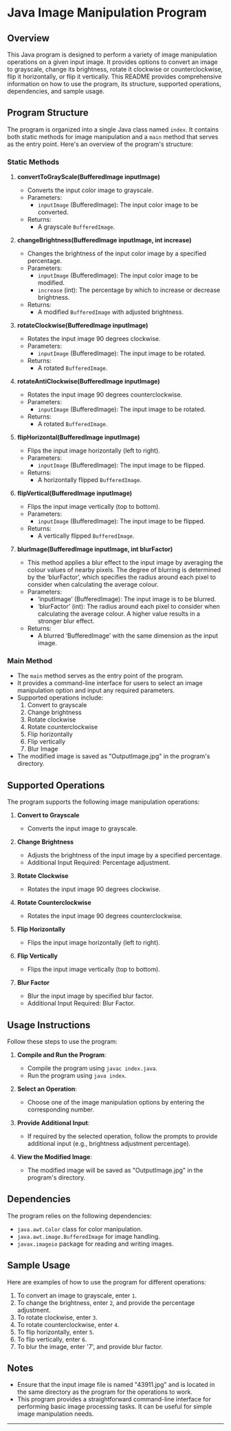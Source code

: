 # Java Image Manipulation Program

## Overview

This Java program is designed to perform a variety of image manipulation operations on a given input image. It provides options to convert an image to grayscale, change its brightness, rotate it clockwise or counterclockwise, flip it horizontally, or flip it vertically. This README provides comprehensive information on how to use the program, its structure, supported operations, dependencies, and sample usage.

## Program Structure

The program is organized into a single Java class named `index`. It contains both static methods for image manipulation and a `main` method that serves as the entry point. Here's an overview of the program's structure:

### Static Methods

1. **convertToGrayScale(BufferedImage inputImage)**
   - Converts the input color image to grayscale.
   - Parameters:
     - `inputImage` (BufferedImage): The input color image to be converted.
   - Returns:
     - A grayscale `BufferedImage`.

2. **changeBrightness(BufferedImage inputImage, int increase)**
   - Changes the brightness of the input color image by a specified     percentage.
   - Parameters:
     - `inputImage` (BufferedImage): The input color image to be modified.
     - `increase` (int): The percentage by which to increase or decrease brightness.
   - Returns:
     - A modified `BufferedImage` with adjusted brightness.

3. **rotateClockwise(BufferedImage inputImage)**
   - Rotates the input image 90 degrees clockwise.
   - Parameters:
     - `inputImage` (BufferedImage): The input image to be rotated.
   - Returns:
     - A rotated `BufferedImage`.

4. **rotateAntiClockwise(BufferedImage inputImage)**
   - Rotates the input image 90 degrees counterclockwise.
   - Parameters:
     - `inputImage` (BufferedImage): The input image to be rotated.
   - Returns:
     - A rotated `BufferedImage`.

5. **flipHorizontal(BufferedImage inputImage)**
   - Flips the input image horizontally (left to right).
   - Parameters:
     - `inputImage` (BufferedImage): The input image to be flipped.
   - Returns:
     - A horizontally flipped `BufferedImage`.

6. **flipVertical(BufferedImage inputImage)**
   - Flips the input image vertically (top to bottom).
   - Parameters:
     - `inputImage` (BufferedImage): The input image to be flipped.
   - Returns:
     - A vertically flipped `BufferedImage`.
7. **blurImage(BufferedImage inputImage, int blurFactor)**
   - This method applies a blur effect to the input image by averaging the colour values of nearby pixels. The degree of blurring is determined by the ‘blurFactor’, which specifies the radius around each pixel to consider when calculating the average colour.
   - Parameters:
      - ‘inputImage’ (BufferedImage): The input image is to be blurred.
      - ‘blurFactor’ (int): The radius around each pixel to        consider when calculating the average colour. A higher value results in a stronger blur effect.
   - Returns:
      - A blurred ‘BufferedImage’ with the same dimension as the input image.

### Main Method

- The `main` method serves as the entry point of the program.
- It provides a command-line interface for users to select an image manipulation option and input any required parameters.
- Supported operations include:
   1. Convert to grayscale
   2. Change brightness
   3. Rotate clockwise
   4. Rotate counterclockwise
   5. Flip horizontally
   6. Flip vertically
   7. Blur Image
- The modified image is saved as "OutputImage.jpg" in the program's directory.

## Supported Operations

The program supports the following image manipulation operations:

1. **Convert to Grayscale**
   - Converts the input image to grayscale.

2. **Change Brightness**
   - Adjusts the brightness of the input image by a specified percentage.
   - Additional Input Required: Percentage adjustment.

3. **Rotate Clockwise**
   - Rotates the input image 90 degrees clockwise.

4. **Rotate Counterclockwise**
   - Rotates the input image 90 degrees counterclockwise.

5. **Flip Horizontally**
   - Flips the input image horizontally (left to right).

6. **Flip Vertically**
   - Flips the input image vertically (top to bottom).

7. **Blur Factor**
   - Blur the input image by specified blur factor.
   - Additional Input Required: Blur Factor.


## Usage Instructions

Follow these steps to use the program:

1. **Compile and Run the Program**:
   - Compile the program using `javac index.java`.
   - Run the program using `java index`.

2. **Select an Operation**:
   - Choose one of the image manipulation options by entering the corresponding number.

3. **Provide Additional Input**:
   - If required by the selected operation, follow the prompts to provide additional input (e.g., brightness adjustment percentage).

4. **View the Modified Image**:
   - The modified image will be saved as "OutputImage.jpg" in the program's directory.

## Dependencies

The program relies on the following dependencies:

- `java.awt.Color` class for color manipulation.
- `java.awt.image.BufferedImage` for image handling.
- `javax.imageio` package for reading and writing images.

## Sample Usage

Here are examples of how to use the program for different operations:

1. To convert an image to grayscale, enter `1`.
2. To change the brightness, enter `2`, and provide the percentage adjustment.
3. To rotate clockwise, enter `3`.
4. To rotate counterclockwise, enter `4`.
5. To flip horizontally, enter `5`.
6. To flip vertically, enter `6`.
7. To blur the image, enter '7', and provide blur factor.

## Notes

- Ensure that the input image file is named "43911.jpg" and is located in the same directory as the program for the operations to work.
- This program provides a straightforward command-line interface for performing basic image processing tasks. It can be useful for simple image manipulation needs.

---
